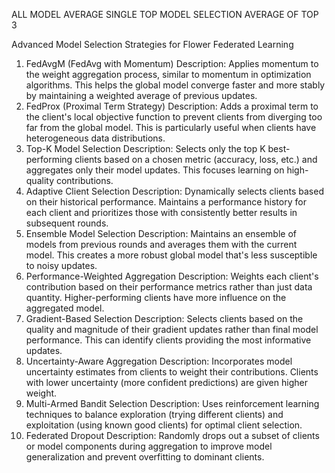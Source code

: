 ALL MODEL AVERAGE
SINGLE TOP MODEL SELECTION
AVERAGE OF TOP 3


Advanced Model Selection Strategies for Flower Federated Learning
1. FedAvgM (FedAvg with Momentum)
   Description: Applies momentum to the weight aggregation process, similar to momentum in optimization algorithms. This helps the global model converge faster and more stably by maintaining a weighted average of previous updates.
2. FedProx (Proximal Term Strategy)
   Description: Adds a proximal term to the client's local objective function to prevent clients from diverging too far from the global model. This is particularly useful when clients have heterogeneous data distributions.
3. Top-K Model Selection
   Description: Selects only the top K best-performing clients based on a chosen metric (accuracy, loss, etc.) and aggregates only their model updates. This focuses learning on high-quality contributions.
4. Adaptive Client Selection
   Description: Dynamically selects clients based on their historical performance. Maintains a performance history for each client and prioritizes those with consistently better results in subsequent rounds.
5. Ensemble Model Selection
   Description: Maintains an ensemble of models from previous rounds and averages them with the current model. This creates a more robust global model that's less susceptible to noisy updates.
6. Performance-Weighted Aggregation
   Description: Weights each client's contribution based on their performance metrics rather than just data quantity. Higher-performing clients have more influence on the aggregated model.
7. Gradient-Based Selection
   Description: Selects clients based on the quality and magnitude of their gradient updates rather than final model performance. This can identify clients providing the most informative updates.
8. Uncertainty-Aware Aggregation
   Description: Incorporates model uncertainty estimates from clients to weight their contributions. Clients with lower uncertainty (more confident predictions) are given higher weight.
9. Multi-Armed Bandit Selection
   Description: Uses reinforcement learning techniques to balance exploration (trying different clients) and exploitation (using known good clients) for optimal client selection.
10. Federated Dropout
    Description: Randomly drops out a subset of clients or model components during aggregation to improve model generalization and prevent overfitting to dominant clients.

